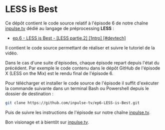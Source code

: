 # LESS is Best

Ce dépôt contient le code source relatif à l'épisode 6 de notre chaîne [inpulse.tv](https://www.inpulse.tv) dédié au langage de préprocessing **LESS** :
- [ep.6 - LESS is Best - [LESS partie.2] [1ntro] [#devtech]](https://www.youtube.com/watch?v=u7LYRGraGMQ&list=PLORtqNVm6r7CkRoQ_mxLB-QDhm-8nR3ov&index=2)

Il contient le code source permettant de réaliser et suivre le tutoriel de la vidéo.

Dans le cas d'une suite d'épisodes, chaque épisode repart depuis l'état du précédent. Par exemple le code contenu dans le dépôt GitHub de l'épisode X (LESS on the Mix) est le rendu final de l'épisode 6.

Pour télécharger et installer le code source de l'épisode il suffit d'exécuter la commande suivante dans un terminal Bash ou Powershell depuis le dossier de destination :
```bash
git clone https://github.com/inpulse-tv/ep6-LESS-is-Best.git
```
Puis de suivre les instructions de l'épisode sur notre chaîne [inpulse.tv](https://www.inpulse.tv).

Bon visionage et à bientôt sur [inpulse.tv](https://www.inpulse.tv).
